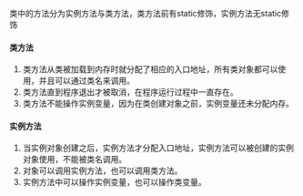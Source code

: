 类中的方法分为实例方法与类方法，类方法前有static修饰，实例方法无static修饰

#### 类方法
1. 类方法从类被加载到内存时就分配了相应的入口地址，所有类对象都可以使用，并且可以通过类名来调用。
2. 类方法直到程序退出才被取消，在程序运行过程中一直存在。
3. 类方法不能操作实例变量，因为在类创建对象之前，实例变量还未分配内存。

#### 实例方法
1. 当实例对象创建之后，实例方法才分配入口地址，实例方法可以被创建的实例对象使用，不能被类名调用。
2. 对象可以调用实例方法，也可以调用类方法。
3. 实例方法中可以操作实例变量，也可以操作类变量。
